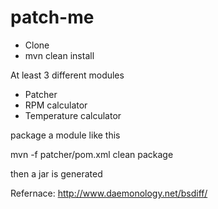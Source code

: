 # patch-me
- Clone
- mvn clean install

At least 3 different modules
- Patcher
- RPM calculator
- Temperature calculator

package a module like this

mvn -f patcher/pom.xml clean package

then a jar is generated

Refernace: http://www.daemonology.net/bsdiff/
